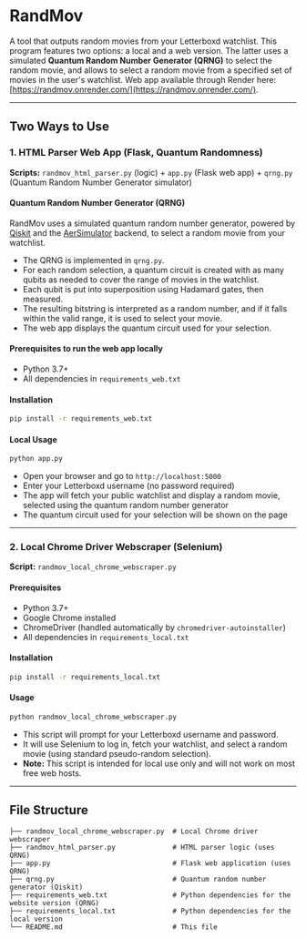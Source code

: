 # RandMov

A tool that outputs random movies from your Letterboxd watchlist. This program features two options: a local and a web version. The latter uses a simulated **Quantum Random Number Generator (QRNG)** to select the random movie, and allows to select a random movie from a specified set of movies in the user's watchlist. Web app available through Render here: [https://randmov.onrender.com/](https://randmov.onrender.com/).

---

## Two Ways to Use

### 1. HTML Parser Web App (Flask, Quantum Randomness)

**Scripts:** `randmov_html_parser.py` (logic) + `app.py` (Flask web app) + `qrng.py` (Quantum Random Number Generator simulator)

#### Quantum Random Number Generator (QRNG)

RandMov uses a simulated quantum random number generator, powered by [Qiskit](https://qiskit.org/) and the [AerSimulator](https://github.com/Qiskit/qiskit-aer) backend, to select a random movie from your watchlist.

- The QRNG is implemented in `qrng.py`.
- For each random selection, a quantum circuit is created with as many qubits as needed to cover the range of movies in the watchlist.
- Each qubit is put into superposition using Hadamard gates, then measured.
- The resulting bitstring is interpreted as a random number, and if it falls within the valid range, it is used to select your movie.
- The web app displays the quantum circuit used for your selection.

#### Prerequisites to run the web app locally
- Python 3.7+
- All dependencies in `requirements_web.txt`

#### Installation
   ```bash
   pip install -r requirements_web.txt
   ```

#### Local Usage
   ```bash
python app.py
```
- Open your browser and go to `http://localhost:5000`
- Enter your Letterboxd username (no password required)
- The app will fetch your public watchlist and display a random movie, selected using the quantum random number generator
- The quantum circuit used for your selection will be shown on the page

---

### 2. Local Chrome Driver Webscraper (Selenium)

**Script:** `randmov_local_chrome_webscraper.py`

#### Prerequisites
- Python 3.7+
- Google Chrome installed
- ChromeDriver (handled automatically by `chromedriver-autoinstaller`)
- All dependencies in `requirements_local.txt`

#### Installation
   ```bash
   pip install -r requirements_local.txt
   ```

#### Usage
```bash
python randmov_local_chrome_webscraper.py
```
- This script will prompt for your Letterboxd username and password.
- It will use Selenium to log in, fetch your watchlist, and select a random movie (using standard pseudo-random selection).
- **Note:** This script is intended for local use only and will not work on most free web hosts.

---

## File Structure

```
├── randmov_local_chrome_webscraper.py  # Local Chrome driver webscraper
├── randmov_html_parser.py              # HTML parser logic (uses QRNG)
├── app.py                              # Flask web application (uses QRNG)
├── qrng.py                             # Quantum random number generator (Qiskit)
├── requirements_web.txt                # Python dependencies for the website version (QRNG)
├── requirements_local.txt              # Python dependencies for the local version
└── README.md                           # This file
```
